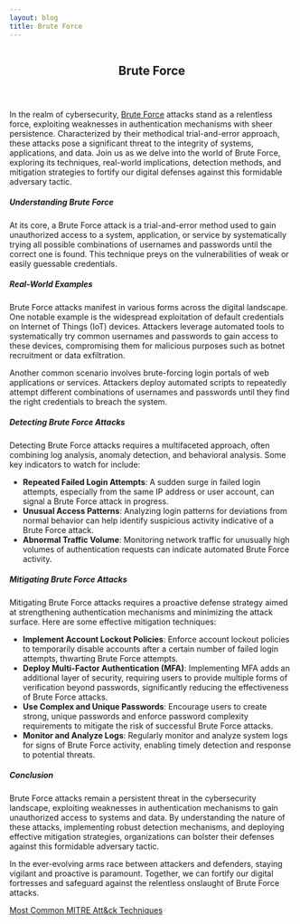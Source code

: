 ```yaml
---
layout: blog
title: Brute Force
---
```



<div id="main" class="s-content__main large-8 column">
<article class="entry">

<header class="entry__header">

<h2 class="entry__title h1">
    Brute Force
</h2>        
</header>

<div class="entry__content">

<p>In the realm of cybersecurity, <a href="https://attack.mitre.org/techniques/T1110/"">Brute Force</a> attacks stand as a relentless force, exploiting weaknesses in authentication mechanisms with sheer persistence. Characterized by their methodical trial-and-error approach, these attacks pose a significant threat to the integrity of systems, applications, and data. Join us as we delve into the world of Brute Force, exploring its techniques, real-world implications, detection methods, and mitigation strategies to fortify our digital defenses against this formidable adversary tactic.</p>

<h5>Understanding Brute Force</h5>

<p>At its core, a Brute Force attack is a trial-and-error method used to gain unauthorized access to a system, application, or service by systematically trying all possible combinations of usernames and passwords until the correct one is found. This technique preys on the vulnerabilities of weak or easily guessable credentials.</p>

<h5>Real-World Examples</h5>

<p>Brute Force attacks manifest in various forms across the digital landscape. One notable example is the widespread exploitation of default credentials on Internet of Things (IoT) devices. Attackers leverage automated tools to systematically try common usernames and passwords to gain access to these devices, compromising them for malicious purposes such as botnet recruitment or data exfiltration.</p>

<p>Another common scenario involves brute-forcing login portals of web applications or services. Attackers deploy automated scripts to repeatedly attempt different combinations of usernames and passwords until they find the right credentials to breach the system.</p>

<h5>Detecting Brute Force Attacks</h5>

<p>Detecting Brute Force attacks requires a multifaceted approach, often combining log analysis, anomaly detection, and behavioral analysis. Some key indicators to watch for include:
<ul>
<li><strong>Repeated Failed Login Attempts</strong>: A sudden surge in failed login attempts, especially from the same IP address or user account, can signal a Brute Force attack in progress.</li>
    
<li><strong>Unusual Access Patterns</strong>: Analyzing login patterns for deviations from normal behavior can help identify suspicious activity indicative of a Brute Force attack.</li>
    
<li><strong>Abnormal Traffic Volume</strong>: Monitoring network traffic for unusually high volumes of authentication requests can indicate automated Brute Force activity.</li>
</ul></p>    

<h5>Mitigating Brute Force Attacks</h5>

<p>Mitigating Brute Force attacks requires a proactive defense strategy aimed at strengthening authentication mechanisms and minimizing the attack surface. Here are some effective mitigation techniques:
<ul>
<li><strong>Implement Account Lockout Policies</strong>: Enforce account lockout policies to temporarily disable accounts after a certain number of failed login attempts, thwarting Brute Force attempts.</li>
    
<li><strong>Deploy Multi-Factor Authentication (MFA)</strong>: Implementing MFA adds an additional layer of security, requiring users to provide multiple forms of verification beyond passwords, significantly reducing the effectiveness of Brute Force attacks.</li>
    
<li><strong>Use Complex and Unique Passwords</strong>: Encourage users to create strong, unique passwords and enforce password complexity requirements to mitigate the risk of successful Brute Force attacks.</li>
    
<li><strong>Monitor and Analyze Logs</strong>: Regularly monitor and analyze system logs for signs of Brute Force activity, enabling timely detection and response to potential threats.</li>
</ul></p>    

<h5>Conclusion</h5>

<p>Brute Force attacks remain a persistent threat in the cybersecurity landscape, exploiting weaknesses in authentication mechanisms to gain unauthorized access to systems and data. By understanding the nature of these attacks, implementing robust detection mechanisms, and deploying effective mitigation strategies, organizations can bolster their defenses against this formidable adversary tactic.</p>

<p>In the ever-evolving arms race between attackers and defenders, staying vigilant and proactive is paramount. Together, we can fortify our digital fortresses and safeguard against the relentless onslaught of Brute Force attacks.</p>

<p><a href="../../03/25/MITRE_Att&ck_Intro.html">Most Common MITRE Att&ck Techniques</a></p>

</div>
</article> <!-- end entry -->

</div> <!-- end main -->  